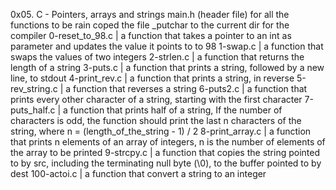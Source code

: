 0x05. C - Pointers, arrays and strings
main.h (header file) for all the functions to be rain
coped the file _putchar to the current dir for the compiler
0-reset_to_98.c | a function that takes a pointer to an int as parameter and updates the value it points to to 98
1-swap.c | a function that swaps the values of two integers
2-strlen.c | a function that returns the length of a string
3-puts.c | a function that prints a string, followed by a new line, to stdout
4-print_rev.c | a function that prints a string, in reverse
5-rev_string.c | a function that reverses a string
6-puts2.c | a function that prints every other character of a string, starting with the first character
7-puts_half.c | a function that prints half of a string, If the number of characters is odd, the function should print the last n characters of the string, where n = (length_of_the_string - 1) / 2
8-print_array.c | a function that prints n elements of an array of integers, n is the number of elements of the array to be printed
9-strcpy.c | a function that copies the string pointed to by src, including the terminating null byte (\0), to the buffer pointed to by dest
100-actoi.c | a function that convert a string to an integer
